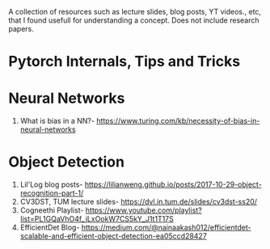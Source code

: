 A collection of resources such as lecture slides, blog posts, YT videos., etc, that I found usefull for understanding a concept. Does not include research papers.

# Pytorch Internals, Tips and Tricks

# Neural Networks
1. What is bias in a NN?- <https://www.turing.com/kb/necessity-of-bias-in-neural-networks>

# Object Detection
1. Lil'Log blog posts- <https://lilianweng.github.io/posts/2017-10-29-object-recognition-part-1/>
2. CV3DST, TUM lecture slides- <https://dvl.in.tum.de/slides/cv3dst-ss20/>
3. Cogneethi Playlist- https://www.youtube.com/playlist?list=PL1GQaVhO4f_jLxOokW7CS5kY_J1t1T17S
4. EfficientDet Blog- https://medium.com/@nainaakash012/efficientdet-scalable-and-efficient-object-detection-ea05ccd28427
